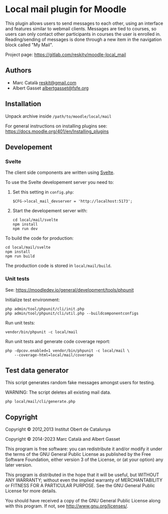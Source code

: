 # Local mail plugin for Moodle

This plugin allows users to send messages to each other, using an
interface and features similar to webmail clients. Messages are tied
to courses, so users can only contact other participants in courses
the user is enrolled in. Reading/sending of messages is done through a
new item in the navigation block called "My Mail".

Project page: https://gitlab.com/reskity/moodle-local_mail

## Authors

- Marc Català <reskit@gmail.com>
- Albert Gasset <albertgasset@fsfe.org>

## Installation

Unpack archive inside `/path/to/moodle/local/mail`

For general instructions on installing plugins see:
https://docs.moodle.org/401/en/Installing_plugins

## Developement

### Svelte

The client side components are written using [Svelte](https://svelte.dev).

To use the Svelte developement server you need to:

1. Set this setting in `config.php`:
   ```
   $CFG->local_mail_devserver = 'http://localhost:5173';
   ```

2. Start the developement server with:
   ```
   cd local/mail/svelte
   npm install
   npm run dev
   ```

To build the code for production:
```
cd local/mail/svelte
npm install
npm run build
```

The production code is stored in `local/mail/build`.

### Unit tests

See: https://moodledev.io/general/development/tools/phpunit

Initialize test environment:
```
php admin/tool/phpunit/cli/init.php
php admin/tool/phpunit/cli/util.php --buildcomponentconfigs
```

Run unit tests:
```
vendor/bin/phpunit -c local/mail
```

Run unit tests and generate code coverage report:
```
php -dpcov.enabled=1 vendor/bin/phpunit -c local/mail \
    --coverage-html=local/mail/coverage
```

## Test data generator

This script generates random fake messages amongst users for testing.

WARNING: The script deletes all existing mail data.

```
php local/mail/cli/generate.php
```

## Copyright

Copyright © 2012,2013 Institut Obert de Catalunya

Copyright © 2014-2023 Marc Català and Albert Gasset


This program is free software: you can redistribute it and/or modify
it under the terms of the GNU General Public License as published by
the Free Software Foundation, either version 3 of the License, or
(at your option) any later version.

This program is distributed in the hope that it will be useful,
but WITHOUT ANY WARRANTY; without even the implied warranty of
MERCHANTABILITY or FITNESS FOR A PARTICULAR PURPOSE. See the
GNU General Public License for more details.

You should have received a copy of the GNU General Public License
along with this program. If not, see <http://www.gnu.org/licenses/>.
